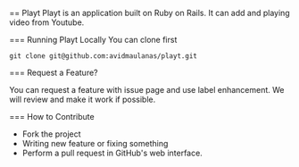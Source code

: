 == Playt
Playt is an application built on Ruby on Rails. It can add and playing video from Youtube.

=== Running Playt Locally
You can clone first
```
git clone git@github.com:avidmaulanas/playt.git
```

=== Request a Feature?

You can request a feature with issue page and use label enhancement. We will review and make it work if possible.

=== How to Contribute

* Fork the project
* Writing new feature or fixing something
* Perform a pull request in GitHub's web interface.

